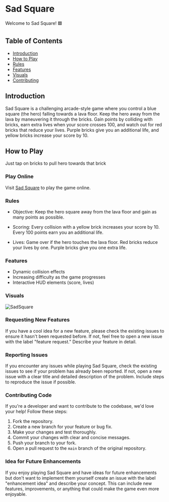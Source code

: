 # Sad Square

Welcome to Sad Square! 🟦

## Table of Contents
- [Introduction](#introduction)
- [How to Play](#how-to-play)
- [Rules](#rules)
- [Features](#features)
- [Visuals](#visuals)
- [Contributing](#contributing)

## Introduction

Sad Square is a challenging arcade-style game where you control a blue square (the hero) falling towards a lava floor. Keep the hero away from the lava by maneuvering it through the bricks. 
Gain points by colliding with bricks, earn extra lives when your score crosses 100, and watch out for red bricks that reduce your lives. Purple bricks give you an additional life, and yellow bricks increase your score by 10.

## How to Play
Just tap on bricks to pull hero towards that brick

### Play Online
Visit [Sad Square](https://kuldeepjambhulkar.github.io/SadSquare/) to play the game online.

### Rules
- Objective:
Keep the hero square away from the lava floor and gain as many points as possible.

- Scoring:
Every collision with a yellow brick increases your score by 10.
Every 100 points earn you an additional life.

- Lives:
Game over if the hero touches the lava floor.
Red bricks reduce your lives by one.
Purple bricks give you one extra life.

### Features
- Dynamic collision effects
- Increasing difficulty as the game progresses
- Interactive HUD elements (score, lives)

### Visuals
![SadSquare](https://github.com/kuldeepjambhulkar/SadSquare/assets/89466207/b250b7d2-6eac-4791-86d4-bf66e6a2d7b6)

### Requesting New Features
If you have a cool idea for a new feature, please check the existing issues to ensure it hasn't been requested before. If not, feel free to open a new issue with the label "feature request." Describe your feature in detail.

### Reporting Issues
If you encounter any issues while playing Sad Square, check the existing issues to see if your problem has already been reported. If not, open a new issue with a clear title and detailed description of the problem. Include steps to reproduce the issue if possible.

### Contributing Code

If you're a developer and want to contribute to the codebase, we'd love your help! Follow these steps:
1. Fork the repository.
2. Create a new branch for your feature or bug fix.
3. Make your changes and test thoroughly.
4. Commit your changes with clear and concise messages.
5. Push your branch to your fork.
6. Open a pull request to the `main` branch of the original repository.

### Idea for Future Enhancements

If you enjoy playing Sad Square and have ideas for future enhancements but don't want to implement them yourself create an issue with the label "enhancement idea" and describe your concept. This can include new features, improvements, or anything that could make the game even more enjoyable.

